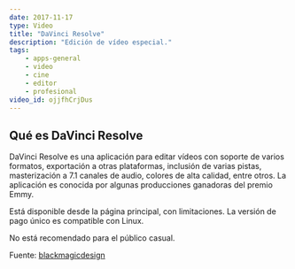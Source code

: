 ```yaml
---
date: 2017-11-17
type: Video
title: "DaVinci Resolve"
description: "Edición de vídeo especial."
tags:
    - apps-general
    - video
    - cine
    - editor
    - profesional
video_id: ojjfhCrjDus
---
```


## Qué es DaVinci Resolve

DaVinci Resolve es una aplicación para editar vídeos con soporte de varios formatos, exportación a otras plataformas, inclusión de varias pistas, masterización a 7.1 canales de audio, colores de alta calidad, entre otros. La aplicación es conocida por algunas producciones ganadoras del premio Emmy.

Está disponible desde la página principal, con limitaciones. La versión de pago único es compatible con Linux.

No está recomendado para el público casual.

Fuente: [blackmagicdesign](https://www.blackmagicdesign.com/mx/products/davinciresolve/)

